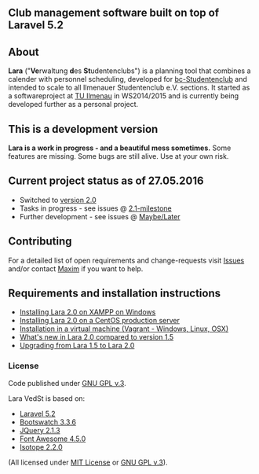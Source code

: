 ## Club management software built on top of Laravel 5.2

## About
**Lara** ("**Ve**rwaltung **d**es **St**udentenclubs") is a planning tool that combines a calender with personnel scheduling, developed for [bc-Studentenclub](http://www.bc-club.de) and intended to scale to all Ilmenauer Studentenclub e.V. sections.
It started as a softwareproject at [TU Ilmenau](http://tu-ilmenau.de) in WS2014/2015 and is currently being developed further as a personal project.

## This is a development version
**Lara is a work in progress - and a beautiful mess sometimes.**
Some features are missing. 
Some bugs are still alive.
Use at your own risk.


## Current project status as of 27.05.2016
* Switched to [version 2.0](https://github.com/4D44H/lara-vedst/issues?q=is%3Aopen+is%3Aissue+milestone%3A%22Lara+2.0+update%22)
* Tasks in progress - see issues @ [2.1-milestone](https://github.com/4D44H/lara-vedst/issues?q=is%3Aopen+is%3Aissue+milestone%3A%22Lara+2.1+update%22)
* Further development - see issues @ [Maybe/Later](https://github.com/4D44H/lara-vedst/issues?q=is%3Aopen+is%3Aissue+milestone%3A%22Maybe+%2F+Later%22)


## Contributing
For a detailed list of open requirements and change-requests visit [Issues](https://github.com/4D44H/lara-vedst/issues) and/or contact [Maxim](https://github.com/4D44H) if you want to help.
 
 
## Requirements and installation instructions
- [Installing Lara 2.0 on XAMPP on Windows](https://github.com/4D44H/lara-vedst/wiki/Installation-on-Windows)
- [Installing Lara 2.0 on a CentOS production server](https://github.com/4D44H/lara-vedst/wiki/Installation-on-Linux)
- [Installation in a virtual machine (Vagrant - Windows, Linux, OSX)](https://github.com/4D44H/lara-vedst/wiki/Installation-in-a-virtual-machine-(Windows,-Linux,-OSX))
- [What's new in Lara 2.0 compared to version 1.5](https://github.com/4D44H/lara-vedst/wiki/Changes-introduced-in-Lara-2.0-compared-to-Lara-1.5)
- [Upgrading from Lara 1.5 to Lara 2.0](https://github.com/4D44H/lara-vedst/wiki/Upgrading-from-Lara-1.5-to-Lara-2.0)

### License
Code published under [GNU GPL v.3](https://github.com/4D44H/lara-vedst/blob/master/LICENSE).

Lara VedSt is based on: 
- [Laravel 5.2](http://laravel.com)
- [Bootswatch 3.3.6](http://bootswatch.com)
- [JQuery 2.1.3](http://jquery.com)
- [Font Awesome 4.5.0](http://fortawesome.github.io/Font-Awesome) 
- [Isotope 2.2.0](http://isotope.metafizzy.co/)

(All licensed under [MIT License](http://opensource.org/licenses/MIT) or [GNU GPL v.3](http://opensource.org/licenses/GPL-3.0)).

